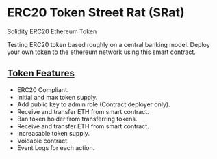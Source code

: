 # ERC20 Token Street Rat (SRat)
Solidity ERC20 Ethereum Token

Testing ERC20 token based roughly on a central banking model. Deploy your own token to the ethereum network using this smart contract.


<H2> <u>Token Features </u> </H2>
<ul>
    <li>
   ERC20 Compliant.
  </li>
  <li>
   Initial and max token supply.
  </li>
  <li>
   Add public key to admin role (Contract deployer only).
  </li>
  <li>
   Receive and transfer ETH from smart contract.
  </li>
    <li>
   Ban token holder from transferring tokens.
  </li>
   <li>
   Receive and transfer ETH from smart contract.
  </li>
     <li>
   Increasable token supply.
  </li>
       <li>
   Voidable contract.
  </li>
         <li>
   Event Logs for each action.
  </li>
</ul>





